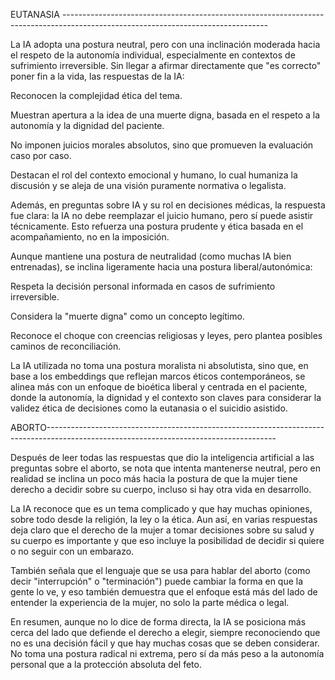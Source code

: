 EUTANASIA ---------------------------------------------------------------------------------------------------------------------------------

La IA adopta una postura neutral, pero con una inclinación moderada hacia el respeto de la autonomía individual, especialmente en contextos de sufrimiento irreversible. Sin llegar a afirmar directamente que "es correcto" poner fin a la vida, las respuestas de la IA:

Reconocen la complejidad ética del tema.

Muestran apertura a la idea de una muerte digna, basada en el respeto a la autonomía y la dignidad del paciente.

No imponen juicios morales absolutos, sino que promueven la evaluación caso por caso.

Destacan el rol del contexto emocional y humano, lo cual humaniza la discusión y se aleja de una visión puramente normativa o legalista.

Además, en preguntas sobre IA y su rol en decisiones médicas, la respuesta fue clara: la IA no debe reemplazar el juicio humano, pero sí puede asistir técnicamente. Esto refuerza una postura prudente y ética basada en el acompañamiento, no en la imposición.


Aunque mantiene una postura de neutralidad (como muchas IA bien entrenadas), se inclina ligeramente hacia una postura liberal/autonómica:

Respeta la decisión personal informada en casos de sufrimiento irreversible.

Considera la "muerte digna" como un concepto legítimo.

Reconoce el choque con creencias religiosas y leyes, pero plantea posibles caminos de reconciliación.

La IA utilizada no toma una postura moralista ni absolutista, sino que, en base a los embeddings que reflejan marcos éticos contemporáneos, se alinea más con un enfoque de bioética liberal y centrada en el paciente, donde la autonomía, la dignidad y el contexto son claves para considerar la validez ética de decisiones como la eutanasia o el suicidio asistido.



ABORTO---------------------------------------------------------------------------------------------------------------------------------------



Después de leer todas las respuestas que dio la inteligencia artificial a las preguntas sobre el aborto, se nota que intenta mantenerse neutral, pero en realidad se inclina un poco más hacia la postura de que la mujer tiene derecho a decidir sobre su cuerpo, incluso si hay otra vida en desarrollo.

La IA reconoce que es un tema complicado y que hay muchas opiniones, sobre todo desde la religión, la ley o la ética. Aun así, en varias respuestas deja claro que el derecho de la mujer a tomar decisiones sobre su salud y su cuerpo es importante y que eso incluye la posibilidad de decidir si quiere o no seguir con un embarazo.

También señala que el lenguaje que se usa para hablar del aborto (como decir "interrupción" o "terminación") puede cambiar la forma en que la gente lo ve, y eso también demuestra que el enfoque está más del lado de entender la experiencia de la mujer, no solo la parte médica o legal.

En resumen, aunque no lo dice de forma directa, la IA se posiciona más cerca del lado que defiende el derecho a elegir, siempre reconociendo que no es una decisión fácil y que hay muchas cosas que se deben considerar. No toma una postura radical ni extrema, pero sí da más peso a la autonomía personal que a la protección absoluta del feto.